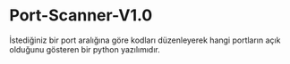 # Port-Scanner-V1.0
İstediğiniz bir port aralığına göre kodları düzenleyerek hangi portların açık  olduğunu gösteren bir python yazılımıdır.
